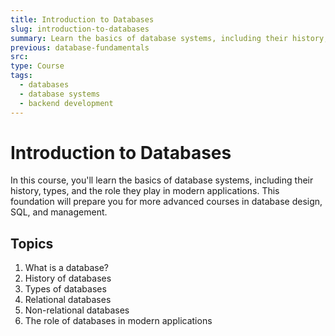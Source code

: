 ```yaml
---
title: Introduction to Databases
slug: introduction-to-databases
summary: Learn the basics of database systems, including their history, types, and the role they play in modern applications.
previous: database-fundamentals
src:
type: Course
tags:
  - databases
  - database systems
  - backend development
---
```


# Introduction to Databases

In this course, you'll learn the basics of database systems, including their history, types, and the role they play in modern applications. This foundation will prepare you for more advanced courses in database design, SQL, and management.

## Topics

1. What is a database?
2. History of databases
3. Types of databases
4. Relational databases
5. Non-relational databases
6. The role of databases in modern applications
